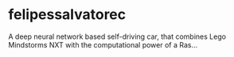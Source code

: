 # felipessalvatorec
A deep neural network based self-driving car, that combines Lego Mindstorms NXT with the computational power of a Ras…
